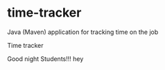 # time-tracker
Java (Maven) application for tracking time on the job

Time tracker

Good night Students!!! hey 
